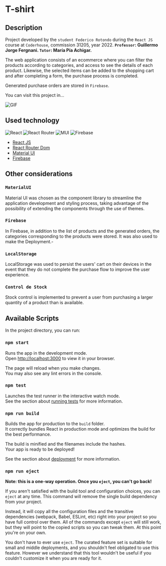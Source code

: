 # T-shirt

## Description

Project developed by the `student Federico Rotondo` during the `React JS` course at `Coderhouse`, commission 31205, year 2022. **`Professor`: Guillermo Jorge Fergnani. `Tutor`: María Pía Achigar.**

The web application consists of an ecommerce where you can filter the products according to categories, and access to see the details of each product. Likewise, the selected items can be added to the shopping cart and after completing a form, the purchase process is completed.

Generated purchase orders are stored in `Firebase`.

You can visit this project in...

![GIF](/public/theGif.gif "Proyect gif")


## Used technology

![React](https://img.shields.io/badge/react-%2320232a.svg?style=for-the-badge&logo=react&logoColor=%2361DAFB) ![React Router](https://img.shields.io/badge/React_Router-CA4245?style=for-the-badge&logo=react-router&logoColor=white) ![MUI](https://img.shields.io/badge/MUI-%230081CB.svg?style=for-the-badge&logo=mui&logoColor=white) ![Firebase](https://img.shields.io/badge/firebase-%23039BE5.svg?style=for-the-badge&logo=firebase) 

* [React JS](https://reactjs.org/)
* [React Router Dom](https://reactrouter.com/)
* [Material UI](https://mui.com/)
* [Firebase](https://firebase.google.com/) 

## Other considerations

### `MaterialUI`
Material UI was chosen as the component library to streamline the application development and styling process, taking advantage of the possibility of extending the components through the use of themes.

### `Firebase`
In Firebase, in addition to the list of products and the generated orders, the categories corresponding to the products were stored. It was also used to make the Deployment.-

### `LocalStorage`
LocalStorage was used to persist the users' cart on their devices in the event that they do not complete the purchase flow to improve the user experience.

### `Control de Stock`
Stock control is implemented to prevent a user from purchasing a larger quantity of a product than is available.


## Available Scripts

In the project directory, you can run:

### `npm start`

Runs the app in the development mode.\
Open [http://localhost:3000](http://localhost:3000) to view it in your browser.

The page will reload when you make changes.\
You may also see any lint errors in the console.

### `npm test`

Launches the test runner in the interactive watch mode.\
See the section about [running tests](https://facebook.github.io/create-react-app/docs/running-tests) for more information.

### `npm run build`

Builds the app for production to the `build` folder.\
It correctly bundles React in production mode and optimizes the build for the best performance.

The build is minified and the filenames include the hashes.\
Your app is ready to be deployed!

See the section about [deployment](https://facebook.github.io/create-react-app/docs/deployment) for more information.

### `npm run eject`

**Note: this is a one-way operation. Once you `eject`, you can't go back!**

If you aren't satisfied with the build tool and configuration choices, you can `eject` at any time. This command will remove the single build dependency from your project.

Instead, it will copy all the configuration files and the transitive dependencies (webpack, Babel, ESLint, etc) right into your project so you have full control over them. All of the commands except `eject` will still work, but they will point to the copied scripts so you can tweak them. At this point you're on your own.

You don't have to ever use `eject`. The curated feature set is suitable for small and middle deployments, and you shouldn't feel obligated to use this feature. However we understand that this tool wouldn't be useful if you couldn't customize it when you are ready for it.

